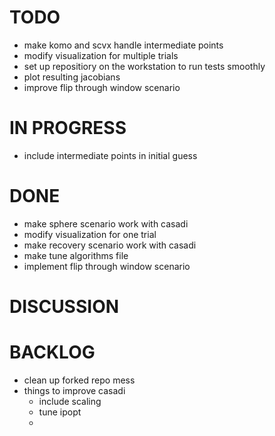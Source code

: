 # TODO
- make komo and scvx handle intermediate points
- modify visualization for multiple trials
- set up repositiory on the workstation to run tests smoothly
- plot resulting jacobians
- improve flip through window scenario

# IN PROGRESS
- include intermediate points in initial guess

# DONE
- make sphere scenario work with casadi
- modify visualization for one trial
- make recovery scenario work with casadi
- make tune algorithms file
- implement flip through window scenario

# DISCUSSION

# BACKLOG
- clean up forked repo mess
- things to improve casadi
  - include scaling
  - tune ipopt
  - 
